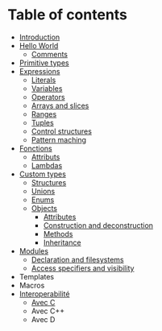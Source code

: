 # Table of contents

* [Introduction](README.md)
* [Hello World](hello-world/README.md)
  * [Comments](hello-world/commentaires.md)
* [Primitive types](types-primitifs.md)
* [Expressions](expressions/README.md)
  * [Literals](expressions/literaux.md)
  * [Variables](expressions/variables.md)
  * [Operators](expressions/operateurs.md)
  * [Arrays and slices](expressions/arrays.md)
  * [Ranges](expressions/ranges.md)
  * [Tuples](expressions/tuples.md)
  * [Control structures](expressions/structures-de-controle.md)
  * [Pattern maching](expressions/pattern_matching.md)
* [Fonctions](fonctions/main.md)
  * [Attributs](fonctions/attributs.md)
  * [Lambdas](fonctions/lambdas.md)
* [Custom types](types-personnalises/main.md)
  * [Structures](types-personnalises/structures.md)
  * [Unions](types-personnalises/unions.md)
  * [Enums](types-personnalises/enums.md)
  * [Objects](types-personnalises/objects.md)
	* [Attributes](types-personnalises/objects/attrs.md)
	* [Construction and deconstruction](types-personnalises/objects/constrs.md)
	* [Methods](types-personnalises/objects/methods.md)
	* [Inheritance](types-personnalises/objects/inher.md)
* [Modules](modules/main.md)
  * [Declaration and filesystems](modules/creation.md)
  * [Access specifiers and visibility](modules/access.md)
* Templates
* Macros
* [Interoperabilité](interoperabilite/README.md)
  * [Avec C](interoperabilite/avec-c.md)
  * Avec C++
  * Avec D

